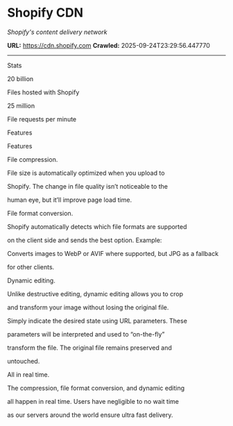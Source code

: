 # Shopify CDN

*Shopify's content delivery network*

**URL:** https://cdn.shopify.com
**Crawled:** 2025-09-24T23:29:56.447770

---

Stats

20 billion

Files hosted with Shopify

25 million

File requests per minute

Features

Features

File compression.

File size is automatically optimized when you upload to

Shopify. The change in file quality isn’t noticeable to the

human eye, but it’ll improve page load time.

File format conversion.

Shopify automatically detects which file formats are supported

on the client side and sends the best option. Example:

Converts images to WebP or AVIF where supported, but JPG as a fallback

for other clients.

Dynamic editing.

Unlike destructive editing, dynamic editing allows you to crop

and transform your image without losing the original file.

Simply indicate the desired state using URL parameters. These

parameters will be interpreted and used to “on-the-fly”

transform the file. The original file remains preserved and

untouched.

All in real time.

The compression, file format conversion, and dynamic editing

all happen in real time. Users have negligible to no wait time

as our servers around the world ensure ultra fast delivery.